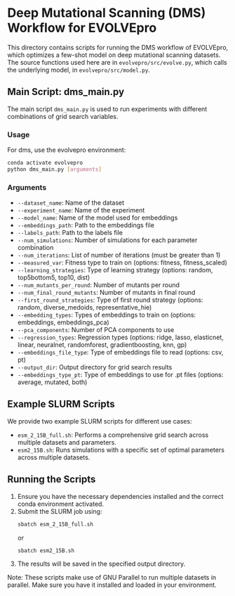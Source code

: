 # Deep Mutational Scanning (DMS) Workflow for EVOLVEpro

This directory contains scripts for running the DMS workflow of EVOLVEpro, which optimizes a few-shot model on deep mutational scanning datasets. The source functions used here are in `evolvepro/src/evolve.py`, which calls the underlying model, in `evolvepro/src/model.py`.

## Main Script: dms_main.py

The main script `dms_main.py` is used to run experiments with different combinations of grid search variables.

### Usage

For dms, use the evolvepro environment:

```bash
conda activate evolvepro
python dms_main.py [arguments]
```

### Arguments

- `--dataset_name`: Name of the dataset
- `--experiment_name`: Name of the experiment
- `--model_name`: Name of the model used for embeddings
- `--embeddings_path`: Path to the embeddings file
- `--labels_path`: Path to the labels file
- `--num_simulations`: Number of simulations for each parameter combination
- `--num_iterations`: List of number of iterations (must be greater than 1)
- `--measured_var`: Fitness type to train on (options: fitness, fitness_scaled)
- `--learning_strategies`: Type of learning strategy (options: random, top5bottom5, top10, dist)
- `--num_mutants_per_round`: Number of mutants per round
- `--num_final_round_mutants`: Number of mutants in final round
- `--first_round_strategies`: Type of first round strategy (options: random, diverse_medoids, representative_hie)
- `--embedding_types`: Types of embeddings to train on (options: embeddings, embeddings_pca)
- `--pca_components`: Number of PCA components to use
- `--regression_types`: Regression types (options: ridge, lasso, elasticnet, linear, neuralnet, randomforest, gradientboosting, knn, gp)
- `--embeddings_file_type`: Type of embeddings file to read (options: csv, pt)
- `--output_dir`: Output directory for grid search results
- `--embeddings_type_pt`: Type of embeddings to use for .pt files (options: average, mutated, both)

## Example SLURM Scripts

We provide two example SLURM scripts for different use cases:

- `esm_2_15B_full.sh`: Performs a comprehensive grid search across multiple datasets and parameters.
- `esm2_15B.sh`: Runs simulations with a specific set of optimal parameters across multiple datasets.

## Running the Scripts

1. Ensure you have the necessary dependencies installed and the correct conda environment activated.
2. Submit the SLURM job using:
   ```bash
   sbatch esm_2_15B_full.sh
   ```
   or
   ```bash
   sbatch esm2_15B.sh
   ```
3. The results will be saved in the specified output directory.

Note: These scripts make use of GNU Parallel to run multiple datasets in parallel. Make sure you have it installed and loaded in your environment.